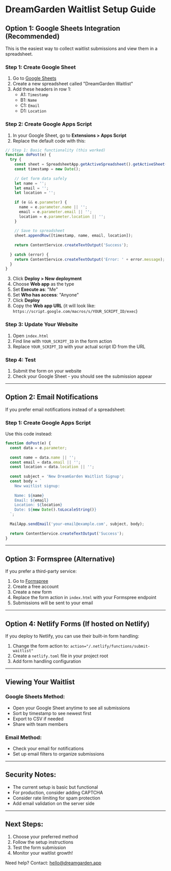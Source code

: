 # DreamGarden Waitlist Setup Guide

## Option 1: Google Sheets Integration (Recommended)

This is the easiest way to collect waitlist submissions and view them in a spreadsheet.

### Step 1: Create Google Sheet
1. Go to [Google Sheets](https://sheets.google.com)
2. Create a new spreadsheet called "DreamGarden Waitlist"
3. Add these headers in row 1:
   - A1: `Timestamp`
   - B1: `Name`
   - C1: `Email`
   - D1: `Location`

### Step 2: Create Google Apps Script
1. In your Google Sheet, go to **Extensions > Apps Script**
2. Replace the default code with this:

```javascript
// Step 1: Basic functionality (this worked)
function doPost(e) {
  try {
    const sheet = SpreadsheetApp.getActiveSpreadsheet().getActiveSheet();
    const timestamp = new Date();
    
    // Get form data safely
    let name = '';
    let email = '';
    let location = '';
    
    if (e && e.parameter) {
      name = e.parameter.name || '';
      email = e.parameter.email || '';
      location = e.parameter.location || '';
    }
    
    // Save to spreadsheet
    sheet.appendRow([timestamp, name, email, location]);
    
    return ContentService.createTextOutput('Success');
    
  } catch (error) {
    return ContentService.createTextOutput('Error: ' + error.message);
  }
}
```

3. Click **Deploy > New deployment**
4. Choose **Web app** as the type
5. Set **Execute as**: "Me"
6. Set **Who has access**: "Anyone"
7. Click **Deploy**
8. Copy the **Web app URL** (it will look like: `https://script.google.com/macros/s/YOUR_SCRIPT_ID/exec`)

### Step 3: Update Your Website
1. Open `index.html`
2. Find line with `YOUR_SCRIPT_ID` in the form action
3. Replace `YOUR_SCRIPT_ID` with your actual script ID from the URL

### Step 4: Test
1. Submit the form on your website
2. Check your Google Sheet - you should see the submission appear

---

## Option 2: Email Notifications

If you prefer email notifications instead of a spreadsheet:

### Step 1: Create Google Apps Script
Use this code instead:

```javascript
function doPost(e) {
  const data = e.parameter;
  
  const name = data.name || '';
  const email = data.email || '';
  const location = data.location || '';
  
  const subject = 'New DreamGarden Waitlist Signup';
  const body = `
    New waitlist signup:
    
    Name: ${name}
    Email: ${email}
    Location: ${location}
    Date: ${new Date().toLocaleString()}
  `;
  
  MailApp.sendEmail('your-email@example.com', subject, body);
  
  return ContentService.createTextOutput('Success');
}
```

---

## Option 3: Formspree (Alternative)

If you prefer a third-party service:

1. Go to [Formspree](https://formspree.io)
2. Create a free account
3. Create a new form
4. Replace the form action in `index.html` with your Formspree endpoint
5. Submissions will be sent to your email

---

## Option 4: Netlify Forms (If hosted on Netlify)

If you deploy to Netlify, you can use their built-in form handling:

1. Change the form action to: `action="/.netlify/functions/submit-waitlist"`
2. Create a `netlify.toml` file in your project root
3. Add form handling configuration

---

## Viewing Your Waitlist

### Google Sheets Method:
- Open your Google Sheet anytime to see all submissions
- Sort by timestamp to see newest first
- Export to CSV if needed
- Share with team members

### Email Method:
- Check your email for notifications
- Set up email filters to organize submissions

---

## Security Notes:
- The current setup is basic but functional
- For production, consider adding CAPTCHA
- Consider rate limiting for spam protection
- Add email validation on the server side

---

## Next Steps:
1. Choose your preferred method
2. Follow the setup instructions
3. Test the form submission
4. Monitor your waitlist growth!

Need help? Contact: hello@dreamgarden.app 